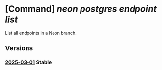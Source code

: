 # [Command] _neon postgres endpoint list_

List all endpoints in a Neon branch.

## Versions

### [2025-03-01](/Resources/mgmt-plane/L3N1YnNjcmlwdGlvbnMve30vcmVzb3VyY2Vncm91cHMve30vcHJvdmlkZXJzL25lb24ucG9zdGdyZXMvb3JnYW5pemF0aW9ucy97fS9wcm9qZWN0cy97fS9icmFuY2hlcy97fS9lbmRwb2ludHM=/2025-03-01.xml) **Stable**

<!-- mgmt-plane /subscriptions/{}/resourcegroups/{}/providers/neon.postgres/organizations/{}/projects/{}/branches/{}/endpoints 2025-03-01 -->

